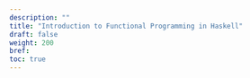 ```yaml
---
description: ""
title: "Introduction to Functional Programming in Haskell"
draft: false
weight: 200
bref:
toc: true
---
```

